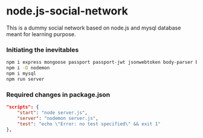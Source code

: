 # node.js-social-network
This is a dummy social network based on node.js and mysql database meant for learning purpose.

### Initiating the inevitables
```bash
npm i express mongoose passport passport-jwt jsonwebtoken body-parser bcryptjs validator
npm i -D nodemon
npm i mysql
npm run server
```

### Required changes in package.json
```json
"scripts": {
    "start": "node server.js",
    "server": "nodemon server.js",
    "test": "echo \"Error: no test specified\" && exit 1"
},
```